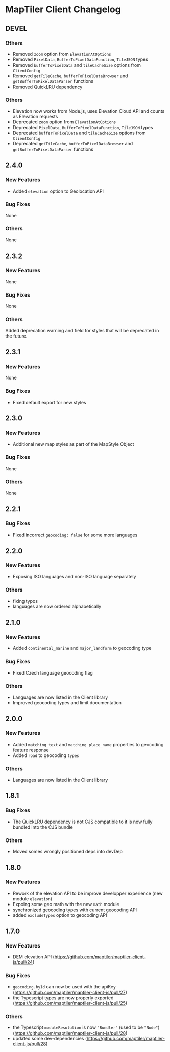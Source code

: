 # MapTiler Client Changelog

## DEVEL
### Others
- Removed `zoom` option from `ElevationAtOptions`
- Removed `PixelData`, `BufferToPixelDataFunction`, `TileJSON` types
- Removed `bufferToPixelData` and `tileCacheSize` options from `ClientConfig`
- Removed `getTileCache`, `bufferToPixelDataBrowser` and `getBufferToPixelDataParser` functions
- Removed QuickLRU dependency

### Others
- Elevation now works from Node.js, uses Elevation Cloud API and counts as Elevation requests
- Deprecated `zoom` option from `ElevationAtOptions`
- Deprecated `PixelData`, `BufferToPixelDataFunction`, `TileJSON` types
- Deprecated `bufferToPixelData` and `tileCacheSize` options from `ClientConfig`
- Deprecated `getTileCache`, `bufferToPixelDataBrowser` and `getBufferToPixelDataParser` functions

## 2.4.0
### New Features
- Added `elevation` option to Geolocation API

### Bug Fixes
None

### Others
None

## 2.3.2
### New Features
None

### Bug Fixes
None

### Others
Added deprecation warning and field for styles that will be deprecated in the future.

## 2.3.1
### New Features
None

### Bug Fixes
- Fixed default export for new styles

## 2.3.0
### New Features
- Additional new map styles as part of the MapStyle Object

### Bug Fixes
None

### Others
None

## 2.2.1
### Bug Fixes
- Fixed incorrect `geocoding: false` for some more languages

## 2.2.0
### New Features
- Exposing ISO languages and non-ISO language separately
### Others
- fixing typos
- languages are now ordered alphabetically

## 2.1.0
### New Features
- Added `continental_marine` and `major_landform` to geocoding type
### Bug Fixes
- Fixed Czech language geocoding flag
### Others
- Languages are now listed in the Client library
- Improved geocoding types and limit documentation

## 2.0.0
### New Features
- Added `matching_text` and `matching_place_name` properties to geocoding feature response
- Added `road` to geocoding `types`
### Others
- Languages are now listed in the Client library

## 1.8.1
### Bug Fixes
- The QuickLRU dependency is not CJS compatible to it is now fully bundled into the CJS bundle
### Others
- Moved somes wrongly positioned deps into devDep

## 1.8.0
### New Features
- Rework of the elevation API to be improve developper experience (new module `elevation`)
- Expoing some geo math with the new `math` module
- synchronized geocoding types with current geocoding API
- added `excludeTypes` option to geocoding API

## 1.7.0
### New Features
- DEM elevation API (https://github.com/maptiler/maptiler-client-js/pull/24)
### Bug Fixes
- `geocoding.byId` can now be used with the apiKey (https://github.com/maptiler/maptiler-client-js/pull/27)
- the Typescript types are now properly exported (https://github.com/maptiler/maptiler-client-js/pull/25)
### Others
- the Typescript `moduleResolution` is now `"Bundler"` (used to be `"Node"`) (https://github.com/maptiler/maptiler-client-js/pull/28)
- updated some dev-dependencies (https://github.com/maptiler/maptiler-client-js/pull/28)

